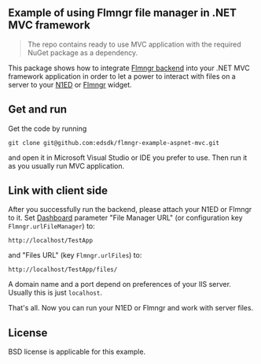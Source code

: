 ## Example of using Flmngr file manager in .NET MVC framework

>The repo contains ready to use MVC application with the required NuGet package as a dependency.

This package shows how to integrate [Flmngr backend](https://www.nuget.org/packages/Flmngr/) into your .NET MVC framework application in order to let a power to interact with files on a server to your [N1ED](https://n1ed.com) or [Flmngr](https://flmngr.com) widget.


## Get and run

Get the code by running

```shell
git clone git@github.com:edsdk/flmngr-example-aspnet-mvc.git
```

and open it in Microsoft Visual Studio or IDE you prefer to use.
Then run it as you usually run MVC application.

## Link with client side

After you successfully run the backend, please attach your N1ED or Flmngr to it. Set [Dashboard](https://n1ed.com/dashboard) parameter "File Manager URL" (or configuration key `Flmngr.urlFileManager`) to:

```text
http://localhost/TestApp
```

and "Files URL" (key `Flmngr.urlFiles`) to:

```text
http://localhost/TestApp/files/
```

A domain name and a port depend on preferences of your IIS server. Usually this is just `localhost`. 

That's all. Now you can run your N1ED or Flmngr and work with server files.


## License

BSD license is applicable for this example.
